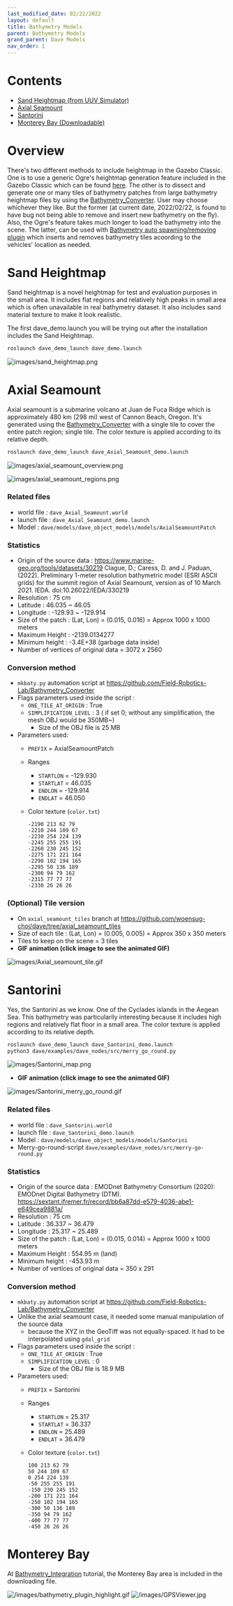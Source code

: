 ```yaml
---
last_modified_date: 02/22/2022
layout: default
title: Bathymetry Models
parent: Bathymetry Models
grand_parent: Dave Models
nav_order: 1
---
```


# Contents

<!-- TOC generated with https://github.com/ekalinin/github-markdown-toc -->
<!--
 cat bathymetry_plugin.md | ./gh-md-toc -
-->

* [Sand Heightmap (from UUV Simulator)](#sand-heightmap)
* [Axial Seamount](#axial-seamount)
* [Santorini](#santorini)
* [Monterey Bay (Downloadable)](#monterey-bay)

# Overview

There's two different methods to include heightmap in the Gazebo Classic. One is to use a generic Ogre's heightmap generation feature included in the Gazebo Classic which can be found [here](http://gazebosim.org/tutorials/?tut=dem). The other is to dissect and generate one or many tiles of bathymetry patches from large bathymetry heightmap files by using the [Bathymetry_Converter](https://github.com/Field-Robotics-Lab/Bathymetry_Converter). User may choose whichever they like. But the former (at current date, 2022/02/22, is found to have bug not being able to remove and insert new bathymetry on the fly). Also, the Ogre's feature takes much longer to load the bathymetry into the scene. The latter, can be used with [Bathymetry auto spawning/removing plugin](/dave.doc/contents/dave_env/Bathymetry-Integration) which inserts and removes bathymetry tiles acoording to the vehicles' location as needed.

# Sand Heightmap

Sand heightmap is a novel heightmap for test and evaluation purposes in the small area. It includes flat regions and relatively high peaks in small area which is often unavailable in real bathymetry dataset. It also includes sand material texture to make it look realistic.

The first dave_demo.launch you will be trying out after the installation includes the Sand Heightmap.

```bash
roslaunch dave_demo_launch dave_demo.launch
```

![images/sand_heightmap.png](../images/sand_heightmap.png)


# Axial Seamount

Axial seamount is a submarine volcano at Juan de Fuca Ridge which is approximately 480 km (298 mi) west of Cannon Beach, Oregon. It's generated using the [Bathymetry_Converter](https://github.com/Field-Robotics-Lab/Bathymetry_Converter) with a single tile to cover the entire patch region; single tile. The color texture is applied according to its relative depth.

```bash
roslaunch dave_demo_launch dave_Axial_Seamount_demo.launch
```

![images/axial_seamount_overview.png](../images/axial_seamount_overview.png)

![images/axial_seamount_regions.png](../images/axial_seamount_regions.png)

### Related files
- world file : `dave_Axial_Seamount.world`
- launch file : `dave_Axial_Seamount_demo.launch`
- Model : `dave/models/dave_object_models/models/AxialSeamountPatch`

### Statistics
- Origin of the source data : https://www.marine-geo.org/tools/datasets/30219
    Clague, D.; Caress, D. and J. Paduan, (2022). Preliminary 1-meter resolution
    bathymetric model (ESRI ASCII grids) for the summit region of Axial
    Seamount, version as of 10 March 2021. IEDA. doi:10.26022/IEDA/330219
- Resolution : 75 cm
- Latitude : 46.035 ~ 46.05
- Longitude : -129.93 ~ -129.914
- Size of the patch : (Lat, Lon) = (0.015, 0.016) = Approx 1000 x 1000 meters
- Maximum Height : -2139.0134277
- Minimum height : -3.4E+38 (garbage data inside)
- Number of vertices of original data = 3072 x 2560

### Conversion method
- `mkbaty.py` automation script at https://github.com/Field-Robotics-Lab/Bathymetry_Converter
- Flags parameters used inside the script :
   - `ONE_TILE_AT_ORIGIN` : True
   - `SIMPLIFICATION_LEVEL` : 3 ( if set 0; without any simplification, the mesh OBJ would be 350MB~)
      - Size of the OBJ file is 25 MB
- Parameters used:
    - `PREFIX` = AxialSeamountPatch
    - Ranges
       - `STARTLON` = -129.930
       - `STARTLAT` = 46.035
       - `ENDLON` = -129.914
       - `ENDLAT` = 46.050
    - Color texture (`color.txt`)

       ```
       -2190 213 62 79
       -2210 244 109 67
       -2230 254 224 139
       -2245 255 255 191
       -2260 230 245 152
       -2275 171 221 164
       -2290 102 194 165
       -2295 50 136 189
       -2300 94 79 162
       -2315 77 77 77
       -2330 26 26 26
       ```

### (Optional) Tile version

- On `axial_seamount_tiles` branch at https://github.com/woensug-choi/dave/tree/axial_seamount_tiles
- Size of each tile : (Lat, Lon) = (0.005, 0.005) = Approx 350 x 350 meters
- Tiles to keep on the scene  = 3 tiles
- **GIF animation (click image to see the animated GIF)**

![images/Axial_seamount_tile.gif](../images/Axial_seamount_tile.gif)



# Santorini

Yes, the Santorini as we know. One of the Cyclades islands in the Aegean Sea. This bathymetry was particularily interesting because it includes high regions and relatively flat floor in a small area. The color texture is applied according to its relative depth.


```bash
roslaunch dave_demo_launch dave_Santorini_demo.launch
python3 dave/examples/dave_nodes/src/merry_go_round.py
```

![images/Santorini_map.png](../images/Santorini_map.png)

- **GIF animation (click image to see the animated GIF)**

![images/Santorini_merry_go_round.gif](../images/Santorini_merry_go_round.gif)


### Related files
- world file : `dave_Santorini.world`
- launch file : `dave_Santorini_demo.launch`
- Model : `dave/models/dave_object_models/models/Santorini`
- Merry-go-round-script `dave/examples/dave_nodes/src/merry-go-round.py`


### Statistics
- Origin of the source data : EMODnet Bathymetry Consortium (2020): EMODnet Digital Bathymetry (DTM).
   https://sextant.ifremer.fr/record/bb6a87dd-e579-4036-abe1-e649cea9881a/
- Resolution : 75 cm
- Latitude : 36.337 ~ 36.479
- Longitude : 25.317 ~ 25.489
- Size of the patch : (Lat, Lon) = (0.015, 0.014) = Approx 1000 x 1000 meters
- Maximum Height : 554.95 m (land)
- Minimum height : -453.93 m
- Number of vertices of original data = 350 x 291


### Conversion method
- `mkbaty.py` automation script at https://github.com/Field-Robotics-Lab/Bathymetry_Converter
- Unlike the axial seamount case, it needed some manual manipulation of the source data
   - because the XYZ in the GeoTiff was not equally-spaced. It had to be interpolated using `gdal_grid`
- Flags parameters used inside the script :
   - `ONE_TILE_AT_ORIGIN` : True
   - `SIMPLIFICATION_LEVEL` : 0
      - Size of the OBJ file is 18.9 MB
- Parameters used:
    - `PREFIX` = Santorini
    - Ranges
       - `STARTLON` = 25.317
       - `STARTLAT` = 36.337
       - `ENDLON` = 25.489
       - `ENDLAT` = 36.479
    - Color texture (`color.txt`)

       ```
      100 213 62 79
      50 244 109 67
      0 254 224 139
      -50 255 255 191
      -150 230 245 152
      -200 171 221 164
      -250 102 194 165
      -300 50 136 189
      -350 94 79 162
      -400 77 77 77
      -450 26 26 26
       ```


# Monterey Bay

At [Bathymetry_Integration](/dave.doc/contents/dave_env/Bathymetry-Integration) tutorial, the Monterey Bay area is included in the downloading file.

![/images/bathymetry_plugin_highlight.gif](../images/bathymetry_plugin_highlight.gif)
![/images/GPSViewer.jpg](../images/GPSViewer.jpg)
